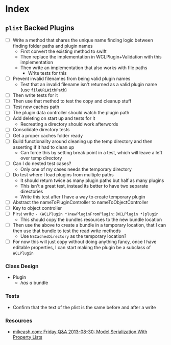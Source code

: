 # Index

## `plist` Backed Plugins

* [ ] Write a method that shares the unique name finding logic between finding folder paths and plugin names
	* First convert the existing method to swift
	* Then replace the implementation in WCLPlugin+Validation with this implementation
	* Then write an implementation that also works with file paths
		* Write tests for this
* [ ] Prevent invalid filenames from being valid plugin names
	* Test that an invalid filename isn't returned as a valid plugin name (use `fileURLWithPath`)
* [ ] Then write tests for it
* [ ] Then use that method to test the copy and cleanup stuff
* [ ] Test new caches path
* [ ] The plugin data controller should watch the plugin path
* [ ] Add deleting on start up and tests for it
	* Recreating a directory should work afterwords
* [ ] Consolidate directory tests
* [ ] Get a proper caches folder ready
* [ ] Build functionality around cleaning up the temp directory and then asserting if it had to clean up
	* Can force this by setting break point in a test, which will leave a left over temp directory
* [ ] Can I do nested test cases?
	* Only one of my cases needs the temporary directory
* [ ] Do test where I load plugins from multiple paths
	* It should return twice as many plugin paths but half as many plugins
	* This isn't a great test, instead its better to have two separate directories
	* Write this test after I have a way to create temporary plugin
* [ ] Abstract the nameToPluginController to nameToObjectController
* [ ] Key to object controller
* [ ] First write `- (WCLPlugin *)newPluginFromPlugin:(WCLPlugin *)plugin`
	* This should copy the bundles resources to the new bundle location
* [ ] Then use the above to create a bundle in a temporary location, that I can then use that bundle to test the read write methods
	* Use `NSCachesDirectory` as the temporary location?
* [ ] For now this will just copy without doing anything fancy, once I have editable properties, I can start making the plugin be a subclass of `WCLPlugin`

### Class Design

* Plugin
	* *has a* bundle

### Tests

- Confirm that the text of the plist is the same before and after a write

### Resources

* [mikeash.com: Friday Q&A 2013-08-30: Model Serialization With Property Lists](https://www.mikeash.com/pyblog/friday-qa-2013-08-30-model-serialization-with-property-lists.html)
